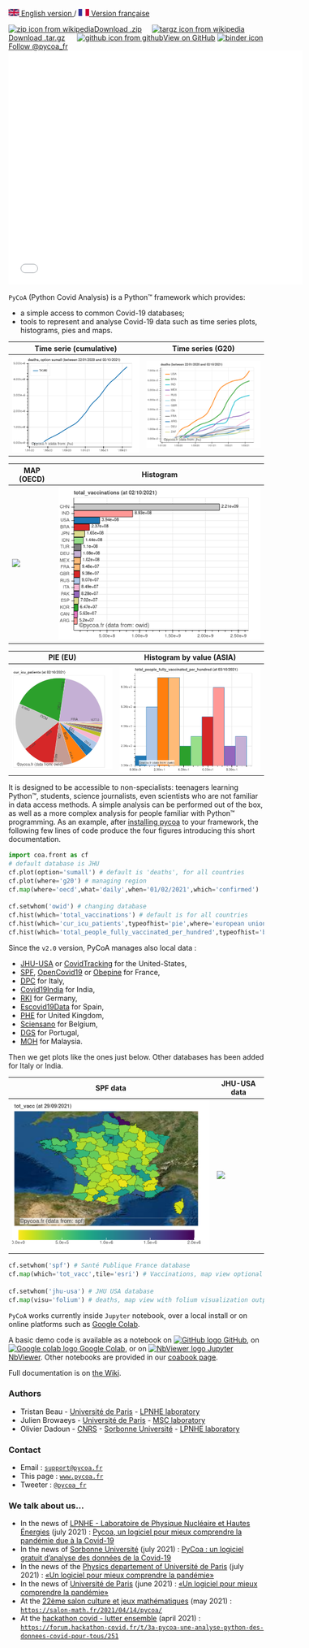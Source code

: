 [<img src="fig/UK.png" height="14px" alt="UK flag"> English  version ](http://pycoa.fr/index) / 
[ <img src="fig/FR.png" height="14px" alt="FR flag"> Version française ](http://pycoa.fr/indexFR) 

<section id="downloads" class="clearfix">
  <a href="https://github.com/coa-project/pycoa/archive/main.zip" id="download-zip" class="button" target=_blank><span><img src="https://upload.wikimedia.org/wikipedia/commons/9/9c/The_Unarchiver_zip.png" height="25px" align="bottom" alt="zip icon from wikipedia">Download .zip</span></a>&nbsp;&nbsp;&nbsp;&nbsp;
  <a href="https://github.com/coa-project/pycoa/archive/main.tar.gz" id="download-tar-gz" class="button" target=_blank><span>
    <img src="https://upload.wikimedia.org/wikipedia/commons/e/e4/Tar_gz_archive_icon.svg" height="25px" align="bottom" alt="targz icon from wikipedia">Download .tar.gz</span></a>
  &nbsp;&nbsp;&nbsp;&nbsp;
  <a href="https://github.com/coa-project/pycoa/tree/main" id="view-on-github" class="button" target=_blank><span><img src="https://github.githubassets.com/images/modules/logos_page/GitHub-Mark.png" height="25px" align="bottom" alt="github icon from github">View on GitHub</span></a>
  <a href="https://mybinder.org/v2/gh/coa-project/coadocker/HEAD" id="view-on-binder" class="button" target=_blank><span><img src="https://mybinder.org/badge_logo.svg" height="25px" align="bottom" alt="binder icon"></span></a>
<a href="https://twitter.com/pycoa_fr?ref_src=twsrc%5Etfw" class="twitter-follow-button" data-show-count="false">Follow @pycoa_fr</a><script async src="https://platform.twitter.com/widgets.js" charset="utf-8"></script>
</section>

<center>
<iframe id="mobilehide" height="460" width="580" src="fig/pycoa_v2.10_mapFranceVariant.html" frameborder="0"></iframe>
</center>

`PyCoA` (Python Covid Analysis) is a Python™ framework which provides:
- a simple access to common Covid-19 databases;
- tools to represent and analyse Covid-19 data such as time series plots, histograms, pies and maps.

|Time serie (cumulative) | Time series (G20) |
|------------|-------------|
|<a href="fig/pycoa_v2.10_plot_sumall.html" target="_blank"><img src="fig/pycoa_v2.10_plot_sumall.png"></a>|<a href="fig/pycoa_v2.10_plot_g20.html" target="_blank"><img src="fig/pycoa_v2.10_plot_g20.png"></a>|

|MAP (OECD) | Histogram | 
|------------|-------------|
|<a href="fig/pycoa_v2.10_map_oecd.html" target="_blank"><img src="fig/pycoa_v2.10_map_oecd.png"></a>|<a href="fig/pycoa_v2.10_hist_bycountry.html" target="_blank"><img src="fig/pycoa_v2.10_hist_bycountry.png"></a>|

|PIE (EU) | Histogram by value (ASIA) |
|------------|-------------|
|<a href="fig/pycoa_v2.10_pie.html" target="_blank"><img src="fig/pycoa_v2.10_pie.png"></a>|<a href="fig/pycoa_v2.10_histval.html" target="_blank"><img src="fig/pycoa_v2.10_histval.png"></a>|

It is designed to be accessible to non-specialists: teenagers learning Python™, students, science journalists, even scientists who are not familiar in data access methods. A simple analysis can be performed out of the box, as well as a more complex analysis for people familiar with Python™ programming. As an example, after <a href="https://github.com/coa-project/pycoa/wiki/Install" target=_blank>installing pycoa</a> to your framework, the following few lines of code produce the four figures introducing this short documentation.

```python
import coa.front as cf
# default database is JHU
cf.plot(option='sumall') # default is 'deaths', for all countries
cf.plot(where='g20') # managing region
cf.map(where='oecd',what='daily',when='01/02/2021',which='confirmed')

cf.setwhom('owid') # changing database
cf.hist(which='total_vaccinations') # default is for all countries
cf.hist(which='cur_icu_patients',typeofhist='pie',where='european union')
cf.hist(which='total_people_fully_vaccinated_per_hundred',typeofhist='byvalue',where='asia')
```

Since the `v2.0` version, PyCoA manages also local data :
- [JHU-USA](https://coronavirus.jhu.edu/) or [CovidTracking](https://covidtracking.com) for the United-States, 
- [SPF](https://www.santepubliquefrance.fr/dossiers/coronavirus-covid-19), [OpenCovid19](https://github.com/opencovid19-fr) or [Obepine](https://www.reseau-obepine.fr/donnees-ouvertes/) for France,
- [DPC](https://github.com/pcm-dpc/COVID-19) for Italy,
- [Covid19India](https://api.covid19india.org) for India,
- [RKI](https://github.com/jgehrcke/covid-19-germany-gae) for Germany,
- [Escovid19Data](https://github.com/montera34/escovid19data) for Spain,
- [PHE](https://api.coronavirus.data.gov.uk) for United Kingdom,
- [Sciensano](https://epistat.sciensano.be) for Belgium,
- [DGS](https://github.com/dssg-pt/covid19pt-data) for Portugal,
- [MOH](https://github.com/MoH-Malaysia) for Malaysia.

Then we get plots like the ones just below. Other databases has been added for Italy or India.

|SPF data | JHU-USA data |
|------------|-------------|
|<a href="fig/pycoa_v2.10_spf.html" target="_blank"><img src="fig/pycoa_v2.10_spf.png" width=504></a>|<a href="fig/pycoa_v2.10_jhu-usafolium.html" target="_blank"><img src="fig/pycoa_v2.10_jhu-usafolium.jpg" width=504></a>|

```python
cf.setwhom('spf') # Santé Publique France database
cf.map(which='tot_vacc',tile='esri') # Vaccinations, map view optional tile 

cf.setwhom('jhu-usa') # JHU USA database
cf.map(visu='folium') # deaths, map view with folium visualization output
```

`PyCoA` works currently inside `Jupyter` notebook, over a local install or on online platforms such as <a href="https://colab.research.google.com/" target=_blank>Google Colab</a>.

A basic demo code is available as a notebook on <a href="https://github.com/coa-project/coabook/blob/master/demo_pycoa.ipynb" target=_blank ><img src="https://github.githubassets.com/images/modules/logos_page/GitHub-Mark.png" height="20" alt="GitHub logo" /> GitHub</a>, on <a href="https://colab.research.google.com/github/coa-project/coabook/blob/master/demo_pycoa.ipynb" target=_blank ><img src="https://colab.research.google.com/img/colab_favicon_256px.png" height="20" alt="Google colab logo" /> Google Colab</a>, or on <a href="https://nbviewer.jupyter.org/github/coa-project/coabook/blob/master/demo_pycoa.ipynb" target=_blank ><img src="https://nbviewer.jupyter.org/static/img/nav_logo.svg" height="20" alt="NbViewer logo" /> Jupyter NbViewer</a>. Other notebooks are provided in our <a href="https://github.com/coa-project/coabook/blob/master/README.md" target=_blank >coabook page</a>.

Full documentation is on <a href="https://github.com/coa-project/pycoa/wiki/Home" target=_blank>the Wiki</a>.

### Authors

* Tristan Beau - [Université de Paris](http://u-paris.fr) - [LPNHE laboratory](http://lpnhe.in2p3.fr/)
* Julien Browaeys - [Université de Paris](http://u-paris.fr) - [MSC laboratory](http://www.msc.univ-paris-diderot.fr/)
* Olivier Dadoun - [CNRS](http://cnrs.fr) - [Sorbonne Université](https://www.sorbonne-universite.fr/) - [LPNHE laboratory](http://lpnhe.in2p3.fr/)

### Contact
* Email : [`support@pycoa.fr`](mailto:support@pycoa.fr)
* This page : [`www.pycoa.fr`](http://www.pycoa.fr)
* Tweeter : [`@pycoa_fr`](https://twitter.com/pycoa_fr)

### We talk about us…
* In the news of [LPNHE - Laboratoire de Physique Nucléaire et Hautes Énergies](https://lpnhe.in2p3.fr/) (july 2021) : [Pycoa, un logiciel pour mieux comprendre la pandémie due à la Covid-19 ](https://lpnhe.in2p3.fr/spip.php?article1596)
* In the news of [Sorbonne Université](https://www.sorbonne-universite.fr) (july 2021) : [PyCoa : un logiciel gratuit d’analyse des données de la Covid-19](https://www.sorbonne-universite.fr/actualites/pycoa-un-logiciel-gratuit-danalyse-des-donnees-de-la-covid-19)
* In the news of the [Physics departement of Université de Paris](https://physique.u-paris.fr) (july 2021) : [«Un logiciel pour mieux comprendre la pandémie»](https://physique.u-paris.fr/actualites/un-logiciel-pycoa-pour-mieux-comprendre-la-pandemie)
* In the news of [Université de Paris](http://u-paris.fr) (june 2021) : [«Un logiciel pour mieux comprendre la pandémie»](https://u-paris.fr/un-logiciel-pour-mieux-comprendre-la-pandemie/)
* At the [22ème salon culture et jeux mathématiques](https://salon-math.fr) (may 2021) : 
[`https://salon-math.fr/2021/04/14/pycoa/`](https://salon-math.fr/2021/04/14/pycoa/)
* At the [hackathon covid - lutter ensemble](https://hackathon-covid.fr) (april 2021) : [`https://forum.hackathon-covid.fr/t/3a-pycoa-une-analyse-python-des-donnees-covid-pour-tous/251`](https://forum.hackathon-covid.fr/t/3a-pycoa-une-analyse-python-des-donnees-covid-pour-tous/251)
